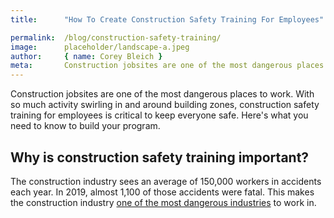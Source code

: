 ```yaml
---
title:      "How To Create Construction Safety Training For Employees"

permalink:  /blog/construction-safety-training/
image:      placeholder/landscape-a.jpeg
author:     { name: Corey Bleich }
meta:       Construction jobsites are one of the most dangerous places to work. Here's what you need to know to build your construction safety training program.
---
```


Construction jobsites are one of the most dangerous places to work. With so much activity swirling in and around building zones, construction safety training for employees is critical to keep everyone safe. Here's what you need to know to build your program.


## Why is construction safety training important?

The construction industry sees an average of 150,000 workers in accidents each year. In 2019, almost 1,100 of those accidents were fatal. This makes the construction industry [one of the most dangerous industries](https://www.safetyandhealthmagazine.com/articles/21559-falls-to-lower-level-top-list-of-costliest-construction-injuries-2021-liberty-mutual-index) to work in.

